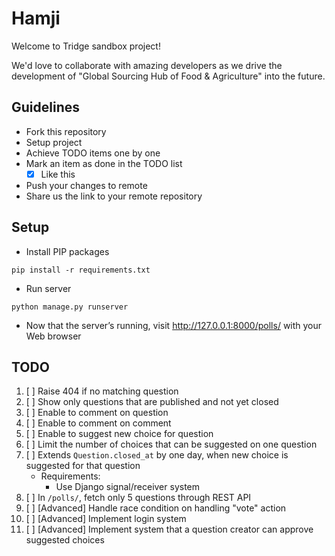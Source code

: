 # Hamji

Welcome to Tridge sandbox project!

We'd love to collaborate with amazing developers as we drive the development of "Global Sourcing Hub of Food & Agriculture" into the future.

## Guidelines
- Fork this repository
- Setup project
- Achieve TODO items one by one
- Mark an item as done in the TODO list
    - [x] Like this
- Push your changes to remote
- Share us the link to your remote repository

## Setup
- Install PIP packages
```
pip install -r requirements.txt
```
- Run server
```
python manage.py runserver
```
- Now that the server’s running, visit http://127.0.0.1:8000/polls/ with your Web browser

## TODO
1. [ ] Raise 404 if no matching question
1. [ ] Show only questions that are published and not yet closed
1. [ ] Enable to comment on question
1. [ ] Enable to comment on comment
1. [ ] Enable to suggest new choice for question
1. [ ] Limit the number of choices that can be suggested on one question
1. [ ] Extends `Question.closed_at` by one day, when new choice is suggested for that question
    - Requirements:
        - Use Django signal/receiver system
1. [ ] In `/polls/`, fetch only 5 questions through REST API
1. [ ] [Advanced] Handle race condition on handling "vote" action
1. [ ] [Advanced] Implement login system
1. [ ] [Advanced] Implement system that a question creator can approve suggested choices
